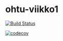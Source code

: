 # ohtu-viikko1

[![Build Status](https://travis-ci.com/nigoshh/ohtu-viikko1.svg?branch=master)](https://travis-ci.com/nigoshh/ohtu-viikko1)

[![codecov](https://codecov.io/gh/nigoshh/ohtu-viikko1/branch/master/graph/badge.svg)](https://codecov.io/gh/nigoshh/ohtu-viikko1)
